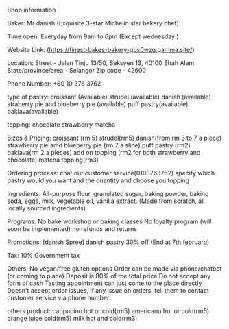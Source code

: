 Shop information

Baker:
Mr danish (Exquisite 3-star Michelin star bakery chef)

Time open:
Everyday from 9am to 6pm (Except wednesday )

Website Link:
(https://finest-bakes-bakery-gbs0wzq.gamma.site/)

Location:
Street - Jalan Tinju 13/50, Seksyen 13, 40100 Shah Alam
State/province/area - Selangor
Zip code - 42600

Phone Number:
+60 10 376 3762

type of pastry:
croissant (Available)
strudel (available)
danish (available)
straberry pie and blueberry pie (available)
puff pastry(available)
baklava(available)

topping:
chocolate 
strawberry
matcha

Sizes & Pricing:
croissant (rm 5)
strudel(rm5)
danish(from rm 3 to 7 a piece)
strawberry pie amd blueberry pie (rm 7 a slice)
puff pastry (rm2)
baklava(rm 2 a pieces)
add on topping (rm2 for both strawberry and chocolate)
matcha topping(rm3)

Ordering process:
chat our customer service(0103763762)
specify which pastry would you want and the quantity and choose you topping



Ingredients:
All-purpose flour, granulated sugar, baking powder, baking soda, eggs, milk, vegetable oil, vanilla extract. (Made from scratch, all locally sourced ingredients)

Programs:
No bake workshop or baking classes
No loyalty program (will soon be implemented)
no refunds and returns

Promotions:
[danish Spree] danish pastry 30% off (End at 7th februaru)

Tax:
10% Government tax

Others:
No vegan/free gluten options
Order can be made via phone/chatbot (or coming to place)
Deposit is 80% of the total price
Do not accept any form of cash
Tasting appointment can just come to the place directly
Doesn't accept order issues, if any issue on orders, tell them to contact customer service via phone number.

others product:
cappucino hot or cold(rm5)
americano hot or cold(rm5)
orange juice cold(rm5)
milk hot and cold(rm3)
